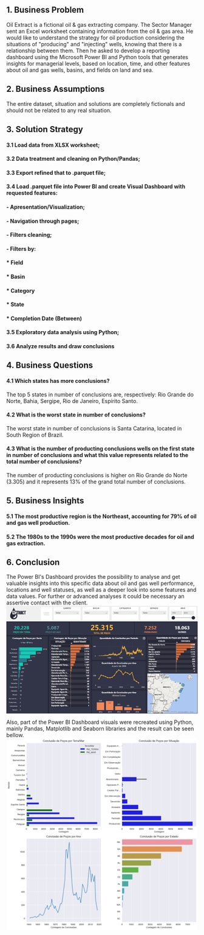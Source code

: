 <h2>1. Business Problem</h2>
Oil Extract is a fictional oil & gas extracting company. 
The Sector Manager sent an Excel worksheet containing information from the oil & gas area. He would like to understand the strategy for oil production 
considering the situations of "producing" and "injecting" wells, knowing that there is a relationship between them.
Then he asked to develop a reporting dashboard using the Microsoft Power BI and Python tools that generates insights for managerial levels, 
based on location, time, and other features about oil and gas wells, basins, and fields on land and sea.

<h2>2. Business Assumptions</h2>
The entire dataset, situation and solutions are completely fictionals and should not be related to any real situation.

<h2>3. Solution Strategy</h2>
<h4>3.1 Load data from XLSX worksheet;</h4>
<h4>3.2 Data treatment and cleaning on Python/Pandas;</h4>
<h4>3.3 Export refined that to .parquet file;</h4>
<h4>3.4 Load .parquet file into Power BI and create Visual Dashboard with requested features:</h4>
<h4>- Apresentation/Visualization;</h4>
<h4>- Navigation through pages;   </h4>
<h4>- Filters cleaning;           </h4>
<h4>- Filters by:                 </h4>
<h4>  * Field                     </h4>
<h4>  * Basin                     </h4>
<h4>  * Category                  </h4>
<h4>  * State                     </h4>
<h4>  * Completion Date (Between) </h4>
 
<h4>3.5 Exploratory data analysis using Python;</h4>
<h4>3.6 Analyze results and draw conclusions</h4>

<h2>4. Business Questions</h2>

<h4>4.1 Which states has more conclusions?</h4>
The top 5 states in number of conclusions are, respectively: Rio Grande do Norte, Bahia, Sergipe, Rio de Janeiro, Espírito Santo.

<h4>4.2 What is the worst state in number of conclusions?</h4>
The worst state in number of conclusions is Santa Catarina, located in South Region of Brazil.

<h4>4.3 What is the number of producting conclusions wells on the first state in number of conclusions and what this value represents related to the total number of conclusions?</h4>
The number of producting conclusions is higher on Rio Grande do Norte (3.305) and it represents 13% of the grand total number of conclusions.

<h2>5. Business Insights</h2>

<h4>5.1 The most productive region is the Northeast, accounting for 79% of oil and gas well production.</h4>

<h4>5.2 The 1980s to the 1990s were the most productive decades for oil and gas extraction.</h4>

<h2>6. Conclusion</h2>
The Power BI's Dashboard provides the possibility to analyse and get valuable insights into this specific data about oil and gas well performance, locations and well statuses, as well as a deeper look into some features and data values. For further or advanced analyses it could be necessary an assertive contact with the client.
<img align="center" src="https://github.com/cliffpk3/oil_extract/blob/main/img/dashboard.png"><img>

Also, part of the Power BI Dashboard visuals were recreated using Python, mainly Pandas, Matplotlib and Seaborn libraries and the result can be seen bellow.
<img align="center" src="https://github.com/cliffpk3/oil_extract/blob/main/img/python_charts.png"><img>


